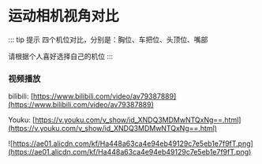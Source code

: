 # 运动相机视角对比

::: tip 提示
四个机位对比，分别是：胸位、车把位、头顶位、嘴部

请根据个人喜好选择自己的机位
:::

### 视频播放

bilibili: [https://www.bilibili.com/video/av79387889](https://www.bilibili.com/video/av79387889)

Youku: [https://v.youku.com/v_show/id_XNDQ3MDMwNTQxNg==.html](https://v.youku.com/v_show/id_XNDQ3MDMwNTQxNg==.html)


![https://ae01.alicdn.com/kf/Ha448a63ca4e94eb49129c7e5eb1e7f9fT.png](https://ae01.alicdn.com/kf/Ha448a63ca4e94eb49129c7e5eb1e7f9fT.png)
